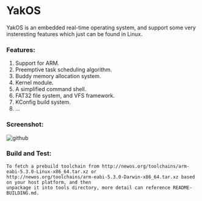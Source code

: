 YakOS
==========

YakOS is an embedded real-time operating system, and support some very insteresting features which just can be found in Linux.

### Features:
1. Support for ARM.
2. Preemptive task scheduling algorithm.
3. Buddy memory allocation system.
4. Kernel module.
5. A simplified command shell.
6. FAT32 file system, and VFS framework.
7. KConfig build system.
8. ...

### Screenshot:
![github](http://raw.github.com/yannik520/YakOS/master/documents/screenshot.png "github")

### Build and Test:
    To fetch a prebuild toolchain from http://newos.org/toolchains/arm-eabi-5.3.0-Linux-x86_64.tar.xz or
    http://newos.org/toolchains/arm-eabi-5.3.0-Darwin-x86_64.tar.xz based on your host platform, and then
    unpackage it into tools directory, more detail can reference README-BUILDING.md.
